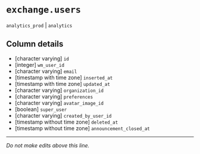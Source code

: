 # `exchange.users`
`analytics_prod` | `analytics`

## Column details
* [character varying] `id`
* [integer]   `wm_user_id`
* [character varying] `email`
* [timestamp with time zone] `inserted_at`
* [timestamp with time zone] `updated_at`
* [character varying] `organization_id`
* [character varying] `preferences`
* [character varying] `avatar_image_id`
* [boolean]   `super_user`
* [character varying] `created_by_user_id`
* [timestamp without time zone] `deleted_at`
* [timestamp without time zone] `announcement_closed_at`

-------------------------------------------------------------------------------
*Do not make edits above this line.*
